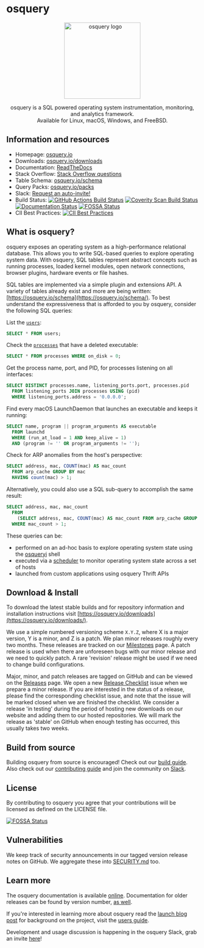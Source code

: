 # osquery

<p align="center">
<img alt="osquery logo" width="200"
src="https://github.com/osquery/osquery/raw/master/docs/img/logo-2x-dark.png" />
</p>

<p align="center">
osquery is a SQL powered operating system instrumentation, monitoring, and analytics framework.
<br>
Available for Linux, macOS, Windows, and FreeBSD.
</p>

## Information and resources

- Homepage: [osquery.io](https://osquery.io)
- Downloads: [osquery.io/downloads](https://osquery.io/downloads)
- Documentation: [ReadTheDocs](https://osquery.readthedocs.org)
- Stack Overflow: [Stack Overflow questions](https://stackoverflow.com/questions/tagged/osquery)
- Table Schema: [osquery.io/schema](https://osquery.io/schema)
- Query Packs: [osquery.io/packs](https://github.com/osquery/osquery/tree/master/packs)
- Slack: [Request an auto-invite!](https://join.slack.com/t/osquery/shared_invite/zt-h29zm0gk-s2DBtGUTW4CFel0f0IjTEw)
- Build Status: [![GitHub Actions Build Status](https://github.com/osquery/osquery/workflows/build/badge.svg)](https://github.com/osquery/osquery/actions?query=workflow%3Abuild+branch%3Amaster) [![Coverity Scan Build Status](https://scan.coverity.com/projects/13317/badge.svg)](https://scan.coverity.com/projects/osquery) [![Documentation Status](https://readthedocs.org/projects/osquery/badge/?version=latest)](https://osquery.readthedocs.io/en/latest/?badge=latest)
[![FOSSA Status](https://app.fossa.com/api/projects/git%2Bgithub.com%2Fzwass%2Fosquery.svg?type=shield)](https://app.fossa.com/projects/git%2Bgithub.com%2Fzwass%2Fosquery?ref=badge_shield)
- CII Best Practices: [![CII Best Practices](https://bestpractices.coreinfrastructure.org/projects/3125/badge)](https://bestpractices.coreinfrastructure.org/projects/3125)

## What is osquery?

osquery exposes an operating system as a high-performance relational database.  This allows you to
write SQL-based queries to explore operating system data.  With osquery, SQL tables represent
abstract concepts such as running processes, loaded kernel modules, open network connections,
browser plugins, hardware events or file hashes.

SQL tables are implemented via a simple plugin and extensions API. A variety of tables already exist
and more are being written: [https://osquery.io/schema](https://osquery.io/schema/). To best
understand the expressiveness that is afforded to you by osquery, consider the following SQL
queries:

List the [`users`](https://osquery.io/schema/current#users):

```sql
SELECT * FROM users;
```

Check the [`processes`](https://osquery.io/schema/current#processes) that have a deleted executable:

```sql
SELECT * FROM processes WHERE on_disk = 0;
```

Get the process name, port, and PID, for processes listening on all interfaces:

```sql
SELECT DISTINCT processes.name, listening_ports.port, processes.pid
  FROM listening_ports JOIN processes USING (pid)
  WHERE listening_ports.address = '0.0.0.0';
```

Find every macOS LaunchDaemon that launches an executable and keeps it running:

```sql
SELECT name, program || program_arguments AS executable
  FROM launchd
  WHERE (run_at_load = 1 AND keep_alive = 1)
  AND (program != '' OR program_arguments != '');
```

Check for ARP anomalies from the host's perspective:

```sql
SELECT address, mac, COUNT(mac) AS mac_count
  FROM arp_cache GROUP BY mac
  HAVING count(mac) > 1;
```

Alternatively, you could also use a SQL sub-query to accomplish the same result:

```sql
SELECT address, mac, mac_count
  FROM
    (SELECT address, mac, COUNT(mac) AS mac_count FROM arp_cache GROUP BY mac)
  WHERE mac_count > 1;
```

These queries can be:

- performed on an ad-hoc basis to explore operating system state using the
  [osqueryi](https://osquery.readthedocs.org/en/latest/introduction/using-osqueryi/) shell
- executed via a [scheduler](https://osquery.readthedocs.org/en/latest/introduction/using-osqueryd/)
  to monitor operating system state across a set of hosts
- launched from custom applications using osquery Thrift APIs

## Download & Install

To download the latest stable builds and for repository information
and installation instructions visit
[https://osquery.io/downloads](https://osquery.io/downloads/).

We use a simple numbered versioning scheme `X.Y.Z`, where X is a major version, Y is a minor, and Z is a patch.
We plan minor releases roughly every two months. These releases are tracked on our [Milestones](https://github.com/osquery/osquery/milestones) page. A patch release is used when there are unforeseen bugs with our minor release and we need to quickly patch.
A rare 'revision' release might be used if we need to change build configurations.

Major, minor, and patch releases are tagged on GitHub and can be viewed on the [Releases](https://github.com/osquery/osquery/releases) page.
We open a new [Release Checklist](https://github.com/osquery/osquery/blob/master/.github/ISSUE_TEMPLATE/New_Release.md) issue when we prepare a minor release. If you are interested in the status of a release, please find the corresponding checklist issue, and note that the issue will be marked closed when we are finished the checklist.
We consider a release 'in testing' during the period of hosting new downloads on our website and adding them to our hosted repositories.
We will mark the release as 'stable' on GitHub when enough testing has occurred, this usually takes two weeks.

## Build from source

Building osquery from source is encouraged! Check out our [build
guide](https://osquery.readthedocs.io/en/latest/development/building/). Also
check out our [contributing guide](CONTRIBUTING.md) and join the
community on [Slack](https://join.slack.com/t/osquery/shared_invite/zt-h29zm0gk-s2DBtGUTW4CFel0f0IjTEw).

## License

By contributing to osquery you agree that your contributions will be
licensed as defined on the LICENSE file.


[![FOSSA Status](https://app.fossa.com/api/projects/git%2Bgithub.com%2Fzwass%2Fosquery.svg?type=large)](https://app.fossa.com/projects/git%2Bgithub.com%2Fzwass%2Fosquery?ref=badge_large)

## Vulnerabilities

We keep track of security announcements in our tagged version release
notes on GitHub. We aggregate these into [SECURITY.md](SECURITY.md)
too.

## Learn more

The osquery documentation is available
[online](https://osquery.readthedocs.org). Documentation for older
releases can be found by version number, [as
well](https://readthedocs.org/projects/osquery/).

If you're interested in learning more about osquery read the [launch
blog
post](https://code.facebook.com/posts/844436395567983/introducing-osquery/)
for background on the project, visit the [users
guide](https://osquery.readthedocs.org/).

Development and usage discussion is happening in the osquery Slack, grab an invite
[here](https://join.slack.com/t/osquery/shared_invite/zt-h29zm0gk-s2DBtGUTW4CFel0f0IjTEw)!